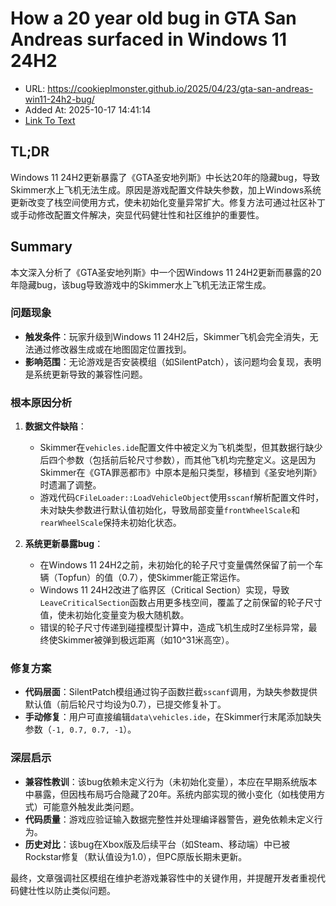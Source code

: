 # How a 20 year old bug in GTA San Andreas surfaced in Windows 11 24H2
- URL: https://cookieplmonster.github.io/2025/04/23/gta-san-andreas-win11-24h2-bug/
- Added At: 2025-10-17 14:41:14
- [Link To Text](2025-10-17-how-a-20-year-old-bug-in-gta-san-andreas-surfaced-in-windows-11-24h2_raw.md)

## TL;DR
Windows 11 24H2更新暴露了《GTA圣安地列斯》中长达20年的隐藏bug，导致Skimmer水上飞机无法生成。原因是游戏配置文件缺失参数，加上Windows系统更新改变了栈空间使用方式，使未初始化变量异常扩大。修复方法可通过社区补丁或手动修改配置文件解决，突显代码健壮性和社区维护的重要性。

## Summary
本文深入分析了《GTA圣安地列斯》中一个因Windows 11 24H2更新而暴露的20年隐藏bug，该bug导致游戏中的Skimmer水上飞机无法正常生成。

### 问题现象
- **触发条件**：玩家升级到Windows 11 24H2后，Skimmer飞机会完全消失，无法通过修改器生成或在地图固定位置找到。
- **影响范围**：无论游戏是否安装模组（如SilentPatch），该问题均会复现，表明是系统更新导致的兼容性问题。

### 根本原因分析
1. **数据文件缺陷**：
   - Skimmer在`vehicles.ide`配置文件中被定义为飞机类型，但其数据行缺少后四个参数（包括前后轮尺寸参数），而其他飞机均完整定义。这是因为Skimmer在《GTA罪恶都市》中原本是船只类型，移植到《圣安地列斯》时遗漏了调整。
   - 游戏代码`CFileLoader::LoadVehicleObject`使用`sscanf`解析配置文件时，未对缺失参数进行默认值初始化，导致局部变量`frontWheelScale`和`rearWheelScale`保持未初始化状态。

2. **系统更新暴露bug**：
   - 在Windows 11 24H2之前，未初始化的轮子尺寸变量偶然保留了前一个车辆（Topfun）的值（0.7），使Skimmer能正常运作。
   - Windows 11 24H2改进了临界区（Critical Section）实现，导致`LeaveCriticalSection`函数占用更多栈空间，覆盖了之前保留的轮子尺寸值，使未初始化变量变为极大随机数。
   - 错误的轮子尺寸传递到碰撞模型计算中，造成飞机生成时Z坐标异常，最终使Skimmer被弹到极远距离（如10^31米高空）。

### 修复方案
- **代码层面**：SilentPatch模组通过钩子函数拦截`sscanf`调用，为缺失参数提供默认值（前后轮尺寸均设为0.7），已提交修复补丁。
- **手动修复**：用户可直接编辑`data\vehicles.ide`，在Skimmer行末尾添加缺失参数（`-1, 0.7, 0.7, -1`）。

### 深层启示
- **兼容性教训**：该bug依赖未定义行为（未初始化变量），本应在早期系统版本中暴露，但因栈布局巧合隐藏了20年。系统内部实现的微小变化（如栈使用方式）可能意外触发此类问题。
- **代码质量**：游戏应验证输入数据完整性并处理编译器警告，避免依赖未定义行为。
- **历史对比**：该bug在Xbox版及后续平台（如Steam、移动端）中已被Rockstar修复（默认值设为1.0），但PC原版长期未更新。

最终，文章强调社区模组在维护老游戏兼容性中的关键作用，并提醒开发者重视代码健壮性以防止类似问题。
